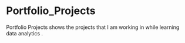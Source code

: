 # Portfolio_Projects
Portfolio Projects shows the projects that I am working in while learning data analytics .
